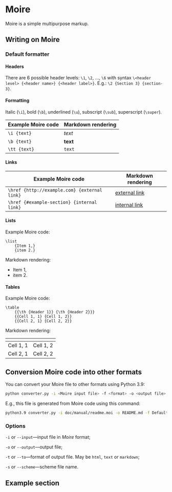 Moire
=====

Moire is a simple multipurpose markup.

Writing on Moire
----------------

### Default formatter ###

#### Headers ####

There are 6 possible header levels: `\1`, `\2`, ..., `\6` with syntax `\<header level> {<header name>} {<header label>}`. E.g.: `\2 {Section 3} {section-3}`.

#### Formatting ####

Italic (`\i`), bold (`\b`), underlined (`\u`), subscript (`\sub`), superscript (`\super`).

| Example Moire code | Markdown rendering |
|---|---|
| `\i {text}` | *text* |
| `\b {text}` | **text** |
| `\tt {text}` | `text` |

#### Links ####

| Example Moire code | Markdown rendering |
|---|---|
| `\href {http://example.com} {external link}` | [external link](http://example.com) |
| `\href {#example-section} {internal link}` | [internal link](#example-section) |

#### Lists ####

Example Moire code:

```moire
\list
    {Item 1,}
    {item 2.}
```

Markdown rendering:

  * Item 1,
  * item 2.

#### Tables ####

Example Moire code:

```moire
\table
    {{\th {Header 1}} {\th {Header 2}}}
    {{Cell 1, 1} {Cell 1, 2}}
    {{Cell 2, 1} {Cell 2, 2}}
```

Markdown rendering:

| <NO TAG> | <NO TAG> |
|---|---|
| Cell 1, 1 | Cell 1, 2 |
| Cell 2, 1 | Cell 2, 2 |

Conversion Moire code into other formats
----------------------------------------

You can convert your Moire file to other formats using Python 3.9:

```bash
python converter.py -i <Moire input file> -f <format> -o <output file> <other options>
```

E.g., this file is generated from Moire code using this command:

```bash
python3.9 converter.py -i doc/manual/readme.moi -o README.md -f DefaultMarkdown
```

### Options ###

`-i` or `--input`—input file in *Moire* format;

`-o` or `--output`—output file;

`-t` or `--to`—format of output file. May be `html`, `text` or `markdown`;

`-s` or `--scheme`—scheme file name.

Example section
---------------

